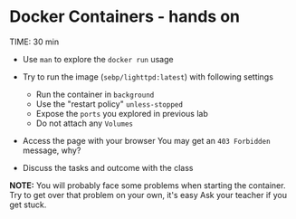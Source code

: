 # Docker Containers - hands on
TIME: 30 min

* Use `man` to explore the `docker run` usage
* Try to run the image (`sebp/lighttpd:latest`) with following settings
	* Run the container in `background`
	* Use the "restart policy" `unless-stopped`
	* Expose the `ports` you explored in previous lab
	* Do not attach any `Volumes`

* Access the page with your browser
	You may get an `403 Forbidden` message, why?

* Discuss the tasks and outcome with the class

**NOTE:** 
You will probably face some problems when starting the container.
Try to get over that problem on your own, it's easy
Ask your teacher if you get stuck.

<!--stackedit_data:
eyJoaXN0b3J5IjpbNjQ0Njc0MDY5XX0=
-->